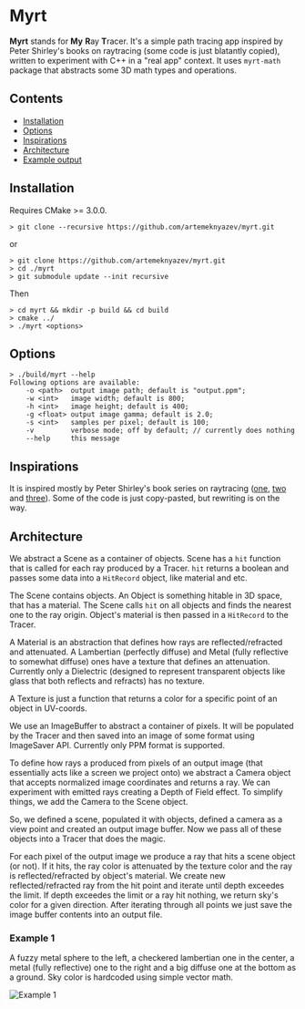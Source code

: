 # Myrt

**Myrt** stands for **My** **R**ay **T**racer. It's a simple path tracing app inspired by Peter Shirley's books on raytracing (some code is just blatantly copied), written to experiment with C++ in a "real app" context. It uses `myrt-math` package that abstracts some 3D math types and operations.

## Contents

* [Installation](https://github.com/artemeknyazev/myrt#installation)
* [Options](https://github.com/artemeknyazev/myrt#options)
* [Inspirations](https://github.com/artemeknyazev/myrt#inspirations)
* [Architecture](https://github.com/artemeknyazev/myrt#architecture)
* [Example output](https://github.com/artemeknyazev/myrt#example-output)

## Installation

Requires CMake >= 3.0.0.

```
> git clone --recursive https://github.com/artemeknyazev/myrt.git
```
or
```
> git clone https://github.com/artemeknyazev/myrt.git
> cd ./myrt
> git submodule update --init recursive
```
Then
```
> cd myrt && mkdir -p build && cd build
> cmake ../
> ./myrt <options>
```

## Options
```
> ./build/myrt --help
Following options are available:
    -o <path>  output image path; default is "output.ppm";
    -w <int>   image width; default is 800;
    -h <int>   image height; default is 400;
    -g <float> output image gamma; default is 2.0;
    -s <int>   samples per pixel; default is 100;
    -v         verbose mode; off by default; // currently does nothing
    --help     this message
```

## Inspirations

It is inspired mostly by Peter Shirley's book series on raytracing ([one](https://www.amazon.com/Ray-Tracing-Weekend-Minibooks-Book-ebook/dp/B01B5AODD8/ref=asap_bc?ie=UTF8), [two](https://www.amazon.com/Ray-Tracing-Next-Week-Minibooks-ebook/dp/B01CO7PQ8C/ref=asap_bc?ie=UTF8) and [three](https://www.amazon.com/Ray-Tracing-Rest-Your-Minibooks-ebook/dp/B01DN58P8C/ref=asap_bc?ie=UTF8)). Some of the code is just copy-pasted, but rewriting is on the way.

## Architecture

We abstract a Scene as a container of objects. Scene has a `hit` function that is called for each ray produced by a Tracer. `hit` returns a boolean and passes some data into a `HitRecord` object, like material and etc.

The Scene contains objects. An Object is something hitable in 3D space, that has a material. The Scene calls `hit` on all objects and finds the nearest one to the ray origin. Object's material is then passed in a `HitRecord` to the Tracer.

A Material is an abstraction that defines how rays are reflected/refracted and attenuated. A Lambertian (perfectly diffuse) and Metal (fully reflective to somewhat diffuse) ones have a texture that defines an attenuation. Currently only a Dielectric (designed to represent transparent objects like glass that both reflects and refracts) has no texture.

A Texture is just a function that returns a color for a specific point of an object in UV-coords.

We use an ImageBuffer to abstract a container of pixels. It will be populated by the Tracer and then saved into an image of some format using ImageSaver API. Currently only PPM format is supported.

To define how rays a produced from pixels of an output image (that essentially acts like a screen we project onto) we abstract a Camera object that accepts normalized image coordinates and returns a ray. We can experiment with emitted rays creating a Depth of Field effect. To simplify things, we add the Camera to the Scene object.

So, we defined a scene, populated it with objects, defined a camera as a view point and created an output image buffer. Now we pass all of these objects into a Tracer that does the magic.

For each pixel of the output image we produce a ray that hits a scene object (or not). If it hits, the ray color is attenuated by the texture color and the ray is reflected/refracted by object's material. We create new reflected/refracted ray from the hit point and iterate until depth exceedes the limit. If depth exceedes the limit or a ray hit nothing, we return sky's color for a given direction. After iterating through all points we just save the image buffer contents into an output file.

### Example 1

A fuzzy metal sphere to the left, a checkered lambertian one in the center, a metal (fully reflective) one to the right and a big diffuse one  at the bottom as a ground. Sky color is hardcoded using simple vector math.

![Example 1](https://github.com/artemeknyazev/myrt/blob/master/examples/example-1-800x400-gamma-2.png)
